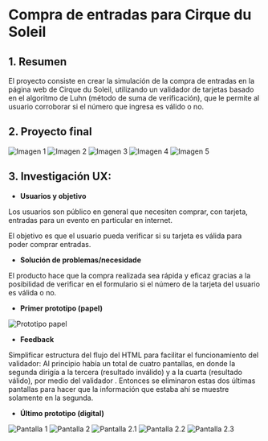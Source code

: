 # Compra de entradas para Cirque du Soleil
 
## 1. Resumen
 
El proyecto consiste en crear la simulación de la compra de entradas
en la página web de Cirque du Soleil, utilizando un validador de tarjetas
basado en el algoritmo de Luhn (método de suma de verificación), que le
permite al usuario corroborar si el número que ingresa es válido o no.
  
## 2. Proyecto final
 
![Imagen 1](http://imgfz.com/i/8uWxdfR.png)
![Imagen 2](http://imgfz.com/i/GUa2qx3.png)
![Imagen 3](http://imgfz.com/i/SghLa7u.png)
![Imagen 4](http://imgfz.com/i/Q8rU2y1.png)
![Imagen 5](http://imgfz.com/i/LS9x3NP.png)
 
## 3. Investigación UX:
 
* **Usuarios y objetivo**
 
Los usuarios son público en general que necesiten comprar, con tarjeta, entradas para un evento en particular en internet.
 
El objetivo es que el usuario pueda verificar si su tarjeta es válida para poder comprar entradas.
 
* **Solución de problemas/necesidade**
 
El producto hace que la compra realizada sea rápida y eficaz gracias a la posibilidad de verificar en el formulario si el número de la tarjeta del usuario es válida o no.
 
* **Primer prototipo (papel)**
 
![Prototipo papel](http://imgfz.com/i/8uWxdfR.png)
 
* **Feedback**
 
Simplificar estructura del flujo del HTML para facilitar el funcionamiento del validador: Al principio había un total de cuatro pantallas, en donde la segunda dirigía a la tercera (resultado inválido) y a la cuarta (resultado válido), por medio del validador . Entonces se eliminaron estas dos últimas pantallas para hacer que la información que estaba ahí se muestre solamente en la segunda.
 
* **Último prototipo (digital)**
 
![Pantalla 1](http://imgfz.com/i/tWGDnVF.png)
![Pantalla 2](http://imgfz.com/i/bwpB3Td.png)
![Pantalla 2.1](http://imgfz.com/i/VLduP5g.png)
![Pantalla 2.2](http://imgfz.com/i/8PzFjUD.png)
![Pantalla 2.3](http://imgfz.com/i/gRAsBF1.png)
